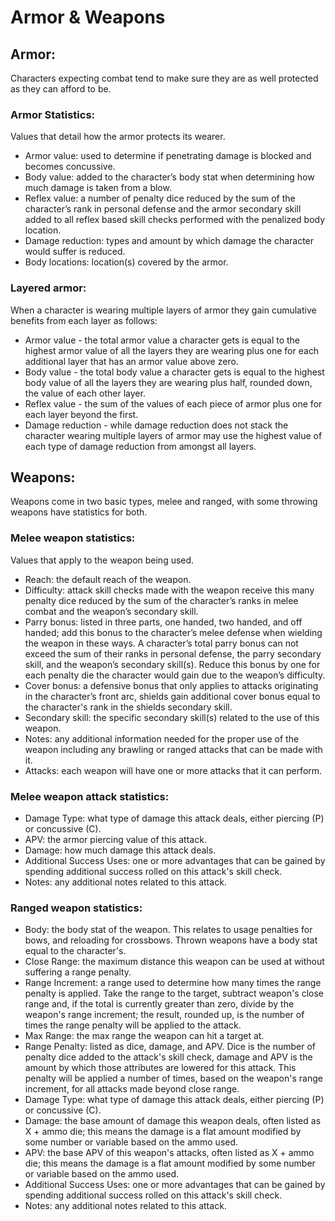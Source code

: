 # Armor & Weapons

## Armor:
Characters expecting combat tend to make sure they are as well protected as they can afford to be.

### Armor Statistics:
Values that detail how the armor protects its wearer.
* Armor value: used to determine if penetrating damage is blocked and becomes concussive.
* Body value: added to the character’s body stat when determining how much damage is taken from a blow.
* Reflex value: a number of penalty dice reduced by the sum of the character’s rank in personal defense and the armor secondary skill added to all reflex based skill checks performed with the penalized body location.
* Damage reduction: types and amount by which damage the character would suffer is reduced.
* Body locations: location(s) covered by the armor.

### Layered armor:
When a character is wearing multiple layers of armor they gain cumulative benefits from each layer as follows:
* Armor value - the total armor value a character gets is equal to the highest armor value of all the layers they are wearing plus one for each additional layer that has an armor value above zero.
* Body value - the total body value a character gets is equal to the highest body value of all the layers they are wearing plus half, rounded down, the value of each other layer.
* Reflex value - the sum of the values of each piece of armor plus one for each layer beyond the first.
* Damage reduction - while damage reduction does not stack the character wearing multiple layers of armor may use the highest value of each type of damage reduction from amongst all layers.

## Weapons:
Weapons come in two basic types, melee and ranged, with some throwing weapons have statistics for both.

### Melee weapon statistics:
Values that apply to the weapon being used.
* Reach: the default reach of the weapon.
* Difficulty: attack skill checks made with the weapon receive this many penalty dice reduced by the sum of the character’s ranks in melee combat and the weapon’s secondary skill.
* Parry bonus: listed in three parts, one handed, two handed, and off handed; add this bonus to the character’s melee defense when wielding the weapon in these ways. A character’s total parry bonus can not exceed the sum of their ranks in personal defense, the parry secondary skill, and the weapon’s secondary skill(s). Reduce this bonus by one for each penalty die the character would gain due to the weapon’s difficulty.
* Cover bonus: a defensive bonus that only applies to attacks originating in the character’s front arc, shields gain additional cover bonus equal to the character's rank in the shields secondary skill.
* Secondary skill: the specific secondary skill(s) related to the use of this weapon.
* Notes: any additional information needed for the proper use of the weapon including any brawling or ranged attacks that can be made with it.
* Attacks: each weapon will have one or more attacks that it can perform.


### Melee weapon attack statistics:
* Damage Type: what type of damage this attack deals, either piercing (P) or concussive (C).
* APV: the armor piercing value of this attack.
* Damage: how much damage this attack deals.
* Additional Success Uses: one or more advantages that can be gained by spending additional success rolled on this attack's skill check.
* Notes: any additional notes related to this attack.

### Ranged weapon statistics:
* Body: the body stat of the weapon. This relates to usage penalties for bows, and reloading for crossbows. Thrown weapons have a body stat equal to the character's.
* Close Range: the maximum distance this weapon can be used at without suffering a range penalty.
* Range Increment: a range used to determine how many times the range penalty is applied. Take the range to the target, subtract weapon's close range and, if the total is currently greater than zero, divide by the weapon's range increment; the result, rounded up, is the number of times the range penalty will be applied to the attack.  
* Max Range: the max range the weapon can hit a target at.
* Range Penalty: listed as dice, damage, and APV. Dice is the number of penalty dice added to the attack's skill check, damage and APV is the amount by which those attributes are lowered for this attack. This penalty will be applied a number of times, based on the weapon's range increment, for all attacks made beyond close range.
* Damage Type: what type of damage this attack deals, either piercing (P) or concussive (C).
* Damage: the base amount of damage this weapon deals, often listed as X + ammo die; this means the damage is a flat amount modified by some number or variable based on the ammo used.
* APV: the base APV of this weapon's attacks, often listed as X + ammo die; this means the damage is a flat amount modified by some number or variable based on the ammo used.
* Additional Success Uses: one or more advantages that can be gained by spending additional success rolled on this attack's skill check.
* Notes: any additional notes related to this attack.
